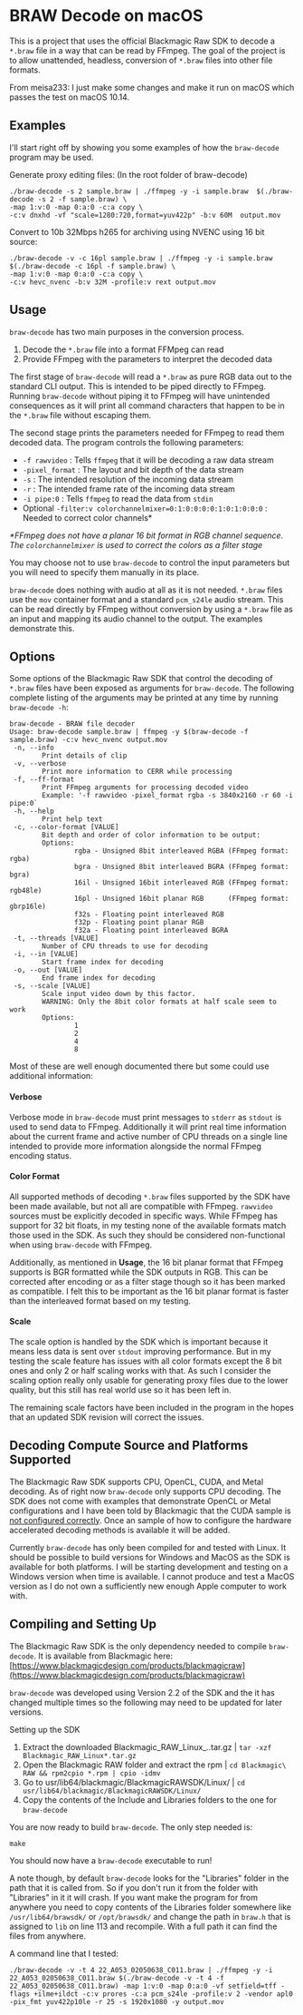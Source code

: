 # BRAW Decode on macOS

This is a project that uses the official Blackmagic Raw SDK to decode a 
`*.braw` file in a way that can be read by FFmpeg. The goal of the 
project is to allow unattended, headless, conversion of `*.braw` files
into other file formats.

From meisa233:
    I just make some changes and make it run on macOS which passes the test on macOS 10.14.
    
## Examples

I'll start right off by showing you some examples of how the 
`braw-decode` program may be used.

Generate proxy editing files:
(In the root folder of braw-decode)
```
./braw-decode -s 2 sample.braw | ./ffmpeg -y -i sample.braw  $(./braw-decode -s 2 -f sample.braw) \
-map 1:v:0 -map 0:a:0 -c:a copy \
-c:v dnxhd -vf "scale=1280:720,format=yuv422p" -b:v 60M  output.mov
```

Convert to 10b 32Mbps h265 for archiving using NVENC using 16 bit source:

```
./braw-decode -v -c 16pl sample.braw | ./ffmpeg -y -i sample.braw $(./braw-decode -c 16pl -f sample.braw) \
-map 1:v:0 -map 0:a:0 -c:a copy \
-c:v hevc_nvenc -b:v 32M -profile:v rext output.mov
```

## Usage

`braw-decode` has two main purposes in the conversion process.

 1. Decode the `*.braw` file into a format FFMpeg can read
 2. Provide FFmpeg with the parameters to interpret the decoded data
 
The first stage of `braw-decode` will read a `*.braw` as pure RGB 
data out to the standard CLI output. This is intended to be piped 
directly to FFmpeg. Running `braw-decode` without piping it to FFmpeg
will have unintended consequences as it will print all command 
characters that happen to be in the `*.braw` file without escaping 
them.

The second stage prints the parameters needed for FFmpeg to read them
decoded data. The program controls the following parameters:

 - `-f rawvideo` : Tells `ffmpeg` that it will be decoding a raw data stream
 - `-pixel_format` : The layout and bit depth of the data stream
 - `-s` : The intended resolution of the incoming data stream
 - `-r` : The intended frame rate of the incoming data stream
 - `-i pipe:0` : Tells `ffmpeg` to read the data from `stdin`
 - Optional `-filter:v colorchannelmixer=0:1:0:0:0:0:1:0:1:0:0:0` : Needed to correct color channels\*
 

 *\*FFmpeg does not have a planar 16 bit format in RGB channel sequence. The `colorchannelmixer` is used to correct the colors as a filter stage*

You may choose not to use `braw-decode` to control the input
parameters but you will need to specify them manually in its place.
 
`braw-decode` does nothing with audio at all as it is not needed.
`*.braw` files use the `mov` container format and a standard 
`pcm_s24le` audio stream. This can be read directly by FFmpeg
without conversion by using a `*.braw` file as an input and mapping
its audio channel to the output. The examples demonstrate this.
 
 
## Options
 
Some options of the Blackmagic Raw SDK that control the decoding of
`*.braw` files have been exposed as arguments for `braw-decode`. The
following complete listing of the arguments may be printed at any
time by running `braw-decode -h`:

```
braw-decode - BRAW file decoder
Usage: braw-decode sample.braw | ffmpeg -y $(braw-decode -f sample.braw) -c:v hevc_nvenc output.mov
 -n, --info
        Print details of clip
 -v, --verbose
        Print more information to CERR while processing
 -f, --ff-format
        Print FFmpeg arguments for processing decoded video
        Example: '-f rawvideo -pixel_format rgba -s 3840x2160 -r 60 -i pipe:0`
 -h, --help
        Print help text
 -c, --color-format [VALUE]
        Bit depth and order of color information to be output:
        Options:
                rgba - Unsigned 8bit interleaved RGBA (FFmpeg format: rgba)
                bgra - Unsigned 8bit interleaved BGRA (FFmpeg format: bgra)
                16il - Unsigned 16bit interleaved RGB (FFmpeg format: rgb48le)
                16pl - Unsigned 16bit planar RGB      (FFmpeg format: gbrp16le)
                f32s - Floating point interleaved RGB
                f32p - Floating point planar RGB
                f32a - Floating point interleaved BGRA
 -t, --threads [VALUE]
        Number of CPU threads to use for decoding
 -i, --in [VALUE]
        Start frame index for decoding
 -o, --out [VALUE]
        End frame index for decoding
 -s, --scale [VALUE]
        Scale input video down by this factor.
        WARNING: Only the 8bit color formats at half scale seem to work
        Options:
                1
                2
                4
                8
```
 
Most of these are well enough documented there but some could use 
additional information:
 
#### Verbose

Verbose mode in `braw-decode` must print messages to `stderr` as
`stdout` is used to send data to FFmpeg. Additionally it will print
real time information about the current frame and active number
of CPU threads on a single line intended to provide more information
alongside the normal FFmpeg encoding status.

#### Color Format

All supported methods of decoding `*.braw` files supported by the 
SDK have been made available, but not all are compatible with 
FFmpeg. `rawvideo` sources must be explicitly decoded in specific
ways. While FFmpeg has support for 32 bit floats, in my testing
none of the available formats match those used in the SDK. As such
they should be considered non-functional when using `braw-decode`
with FFmpeg.

Additionally, as mentioned in **Usage**, the 16 bit planar format
that FFmpeg supports is BGR formatted while the SDK outputs in RGB.
This can be corrected after encoding or as a filter stage though 
so it has been marked as compatible. I felt this to be important
as the 16 bit planar format is faster than the interleaved format 
based on my testing.

#### Scale

The scale option is handled by the SDK which is important because
it means less data is sent over `stdout` improving performance. But
in my testing the scale feature has issues with all color formats
except the 8 bit ones and only 2 or half scaling works with that. As
such I consider the scaling option really only usable for generating
proxy files due to the lower quality, but this still has real world
use so it has been left in.

The remaining scale factors have been included in the program in the
hopes that an updated SDK revision will correct the issues.

## Decoding Compute Source and Platforms Supported

The Blackmagic Raw SDK supports CPU, OpenCL, CUDA, and Metal 
decoding. As of right now `braw-decode` only supports CPU decoding.
The SDK does not come with examples that demonstrate OpenCL or Metal
configurations and I have been told by Blackmagic that the CUDA 
sample is [not configured correctly](https://forum.blackmagicdesign.com/viewtopic.php?f=12&t=150108#p801585).
Once an sample of how to configure the hardware accelerated 
decoding methods is available it will be added.

Currently `braw-decode` has only been compiled for and tested with
Linux. It should be possible to build versions for Windows and MacOS
as the SDK is available for both platforms. I will be starting
development and testing on a Windows version when time is available.
I cannot produce and test a MacOS version as I do not own a 
sufficiently new enough Apple computer to work with.

## Compiling and Setting Up

The Blackmagic Raw SDK is the only dependency needed to compile
`braw-decode`. It is available from Blackmagic here: [https://www.blackmagicdesign.com/products/blackmagicraw](https://www.blackmagicdesign.com/products/blackmagicraw)

`braw-decode` was developed using Version 2.2 of the SDK and the it
has changed multiple times so the following may need to be updated
for later versions.

Setting up the SDK

 1. Extract the downloaded Blackmagic_RAW_Linux_*.*.tar.gz | `tar -xzf Blackmagic_RAW_Linux*.tar.gz`
 2. Open the Blackmagic RAW folder and extract the rpm | `cd Blackmagic\ RAW && rpm2cpio *.rpm | cpio -idmv`
 3. Go to usr/lib64/blackmagic/BlackmagicRAWSDK/Linux/ | `cd usr/lib64/blackmagic/BlackmagicRAWSDK/Linux/`
 4. Copy the contents of the Include and Libraries folders to the one for `braw-decode`
 
You are now ready to build `braw-decode`. The only step needed is:

```
make
```

You should now have a `braw-decode` executable to run!

A note though, by default `braw-decode` looks for the "Libraries"
folder in the path that it is called from. So if you don't run it
from the folder with "Libraries" in it it will crash. If you want
make the program for from anywhere you need to copy contents of the 
Libraries folder somewhere like `/usr/lib64/brawsdk/` or 
`/opt/brawsdk/` and change the path in `braw.h` that is assigned to
`lib` on line 113 and recompile. With a full path it can find the 
files from anywhere.

A command line that I tested:
```
./braw-decode -v -t 4 22_A053_02050638_C011.braw | ./ffmpeg -y -i 22_A053_02050638_C011.braw $(./braw-decode -v -t 4 -f 22_A053_02050638_C011.braw) -map 1:v:0 -map 0:a:0 -vf setfield=tff -flags +ilme+ildct -c:v prores -c:a pcm_s24le -profile:v 2 -vendor apl0 -pix_fmt yuv422p10le -r 25 -s 1920x1080 -y output.mov
```
